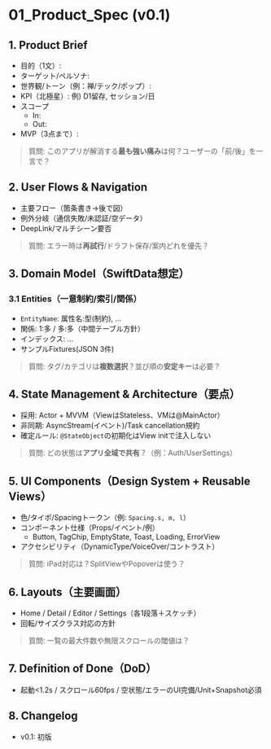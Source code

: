 # 01_Product_Spec (v0.1)

## 1. Product Brief
- 目的（1文）:
- ターゲット/ペルソナ:
- 世界観/トーン（例：禅/テック/ポップ）:
- KPI（北極星）: 例) D1留存, セッション/日
- スコープ
  - In: 
  - Out:
- MVP（3点まで）:

> 質問: このアプリが解消する**最も強い痛み**は何？ユーザーの「前/後」を一言で？

## 2. User Flows & Navigation
- 主要フロー（箇条書き→後で図）
- 例外分岐（通信失敗/未認証/空データ）
- DeepLink/マルチシーン要否

> 質問: エラー時は**再試行**/ドラフト保存/案内どれを優先？

## 3. Domain Model（SwiftData想定）
### 3.1 Entities（一意制約/索引/関係）
- `EntityName`: 属性名:型(制約), …
- 関係: 1:多 / 多:多（中間テーブル方針）
- インデックス: …
- サンプルFixtures(JSON 3件)

> 質問: タグ/カテゴリは**複数選択**？並び順の**安定キー**は必要？

## 4. State Management & Architecture（要点）
- 採用: Actor + MVVM（ViewはStateless、VMは@MainActor）
- 非同期: AsyncStream(イベント)/Task cancellation規約
- 確定ルール: `@StateObject`の初期化はView initで注入しない

> 質問: どの状態は**アプリ全域で共有**？（例：Auth/UserSettings）

## 5. UI Components（Design System + Reusable Views）
- 色/タイポ/Spacingトークン（例: `Spacing.s, m, l`）
- コンポーネント仕様（Props/イベント/例）
  - Button, TagChip, EmptyState, Toast, Loading, ErrorView
- アクセシビリティ（DynamicType/VoiceOver/コントラスト）

> 質問: iPad対応は？SplitViewやPopoverは使う？

## 6. Layouts（主要画面）
- Home / Detail / Editor / Settings（各1段落＋スケッチ）
- 回転/サイズクラス対応の方針

> 質問: 一覧の最大件数や無限スクロールの閾値は？

## 7. Definition of Done（DoD）
- 起動<1.2s / スクロール60fps / 空状態/エラーのUI完備/Unit+Snapshot必須

## 8. Changelog
- v0.1: 初版
